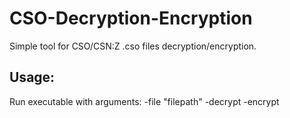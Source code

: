 # CSO-Decryption-Encryption
Simple tool for CSO/CSN:Z .cso files decryption/encryption.

Usage:
-----

Run executable with arguments:
-file "filepath"
-decrypt
-encrypt
